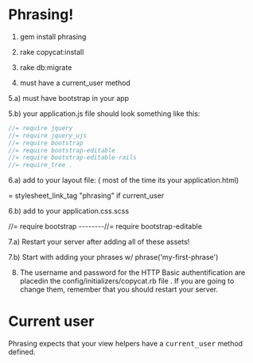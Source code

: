 # Phrasing!

1. gem install phrasing

2. rake copycat:install

3. rake db:migrate

4. must have a current_user method

5.a) must have bootstrap in your app

5.b) your application.js file should look something like this:

```javascript
//= require jquery
//= require jquery_ujs
//= require bootstrap
//= require bootstrap-editable
//= require bootstrap-editable-rails
//= require_tree .
```

6.a) add to your layout file: ( most of the time its your application.html)

= stylesheet_link_tag "phrasing" if current_user
	
6.b) add to your application.css.scss

//= require bootstrap
--------//= require bootstrap-editable

7.a) Restart your server after adding all of these assets!

7.b) Start with adding your phrases w/ phrase('my-first-phrase')

8. The username and password for the HTTP Basic authentification are placedin the config/initializers/copycat.rb file . 
   If you are going to change them, remember that you should restart your server.

# Current user

Phrasing expects that your view helpers have a <tt>current_user</tt> method defined.